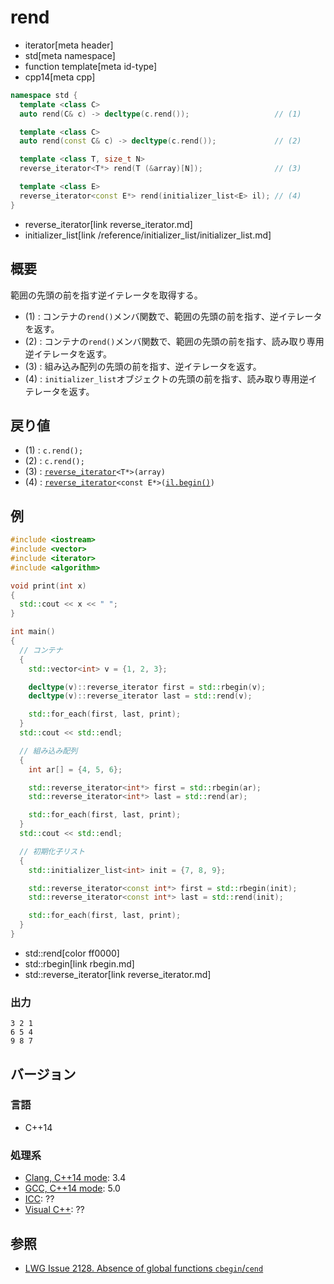 # rend
* iterator[meta header]
* std[meta namespace]
* function template[meta id-type]
* cpp14[meta cpp]

```cpp
namespace std {
  template <class C>
  auto rend(C& c) -> decltype(c.rend());                   // (1)

  template <class C>
  auto rend(const C& c) -> decltype(c.rend());             // (2)

  template <class T, size_t N>
  reverse_iterator<T*> rend(T (&array)[N]);                // (3)

  template <class E>
  reverse_iterator<const E*> rend(initializer_list<E> il); // (4)
}
```
* reverse_iterator[link reverse_iterator.md]
* initializer_list[link /reference/initializer_list/initializer_list.md]

## 概要
範囲の先頭の前を指す逆イテレータを取得する。

- (1) : コンテナの`rend()`メンバ関数で、範囲の先頭の前を指す、逆イテレータを返す。
- (2) : コンテナの`rend()`メンバ関数で、範囲の先頭の前を指す、読み取り専用逆イテレータを返す。
- (3) : 組み込み配列の先頭の前を指す、逆イテレータを返す。
- (4) : `initializer_list`オブジェクトの先頭の前を指す、読み取り専用逆イテレータを返す。


## 戻り値
- (1) : `c.rend();`
- (2) : `c.rend();`
- (3) : [`reverse_iterator`](reverse_iterator.md)`<T*>(array)`
- (4) : [`reverse_iterator`](reverse_iterator.md)`<const E*>(`[`il.begin()`](/reference/initializer_list/initializer_list/begin.md)`)`


## 例
```cpp example
#include <iostream>
#include <vector>
#include <iterator>
#include <algorithm>

void print(int x)
{
  std::cout << x << " ";
}

int main()
{
  // コンテナ
  {
    std::vector<int> v = {1, 2, 3};

    decltype(v)::reverse_iterator first = std::rbegin(v);
    decltype(v)::reverse_iterator last = std::rend(v);

    std::for_each(first, last, print);
  }
  std::cout << std::endl;

  // 組み込み配列
  {
    int ar[] = {4, 5, 6};

    std::reverse_iterator<int*> first = std::rbegin(ar);
    std::reverse_iterator<int*> last = std::rend(ar);

    std::for_each(first, last, print);
  }
  std::cout << std::endl;

  // 初期化子リスト
  {
    std::initializer_list<int> init = {7, 8, 9};

    std::reverse_iterator<const int*> first = std::rbegin(init);
    std::reverse_iterator<const int*> last = std::rend(init);

    std::for_each(first, last, print);
  }
}
```
* std::rend[color ff0000]
* std::rbegin[link rbegin.md]
* std::reverse_iterator[link reverse_iterator.md]

### 出力
```
3 2 1 
6 5 4 
9 8 7 
```

## バージョン
### 言語
- C++14

### 処理系
- [Clang, C++14 mode](/implementation.md#clang): 3.4
- [GCC, C++14 mode](/implementation.md#gcc): 5.0
- [ICC](/implementation.md#icc): ??
- [Visual C++](/implementation.md#visual_cpp): ??


## 参照
- [LWG Issue 2128. Absence of global functions `cbegin`/`cend`](http://www.open-std.org/jtc1/sc22/wg21/docs/lwg-defects.html#2128)

